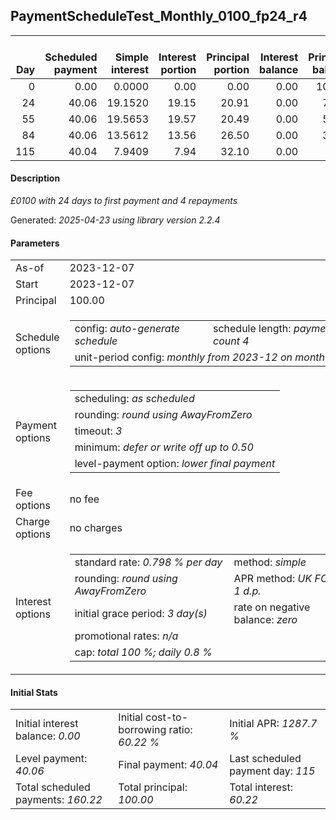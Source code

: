 <h2>PaymentScheduleTest_Monthly_0100_fp24_r4</h2>
<table>
    <thead style="vertical-align: bottom;">
        <th style="text-align: right;">Day</th>
        <th style="text-align: right;">Scheduled payment</th>
        <th style="text-align: right;">Simple interest</th>
        <th style="text-align: right;">Interest portion</th>
        <th style="text-align: right;">Principal portion</th>
        <th style="text-align: right;">Interest balance</th>
        <th style="text-align: right;">Principal balance</th>
        <th style="text-align: right;">Total simple interest</th>
        <th style="text-align: right;">Total interest</th>
        <th style="text-align: right;">Total principal</th>
    </thead>
    <tr style="text-align: right;">
        <td class="ci00">0</td>
        <td class="ci01" style="white-space: nowrap;">0.00</td>
        <td class="ci02">0.0000</td>
        <td class="ci03">0.00</td>
        <td class="ci04">0.00</td>
        <td class="ci05">0.00</td>
        <td class="ci06">100.00</td>
        <td class="ci07">0.0000</td>
        <td class="ci08">0.00</td>
        <td class="ci09">0.00</td>
    </tr>
    <tr style="text-align: right;">
        <td class="ci00">24</td>
        <td class="ci01" style="white-space: nowrap;">40.06</td>
        <td class="ci02">19.1520</td>
        <td class="ci03">19.15</td>
        <td class="ci04">20.91</td>
        <td class="ci05">0.00</td>
        <td class="ci06">79.09</td>
        <td class="ci07">19.1520</td>
        <td class="ci08">19.15</td>
        <td class="ci09">20.91</td>
    </tr>
    <tr style="text-align: right;">
        <td class="ci00">55</td>
        <td class="ci01" style="white-space: nowrap;">40.06</td>
        <td class="ci02">19.5653</td>
        <td class="ci03">19.57</td>
        <td class="ci04">20.49</td>
        <td class="ci05">0.00</td>
        <td class="ci06">58.60</td>
        <td class="ci07">38.7173</td>
        <td class="ci08">38.72</td>
        <td class="ci09">41.40</td>
    </tr>
    <tr style="text-align: right;">
        <td class="ci00">84</td>
        <td class="ci01" style="white-space: nowrap;">40.06</td>
        <td class="ci02">13.5612</td>
        <td class="ci03">13.56</td>
        <td class="ci04">26.50</td>
        <td class="ci05">0.00</td>
        <td class="ci06">32.10</td>
        <td class="ci07">52.2785</td>
        <td class="ci08">52.28</td>
        <td class="ci09">67.90</td>
    </tr>
    <tr style="text-align: right;">
        <td class="ci00">115</td>
        <td class="ci01" style="white-space: nowrap;">40.04</td>
        <td class="ci02">7.9409</td>
        <td class="ci03">7.94</td>
        <td class="ci04">32.10</td>
        <td class="ci05">0.00</td>
        <td class="ci06">0.00</td>
        <td class="ci07">60.2194</td>
        <td class="ci08">60.22</td>
        <td class="ci09">100.00</td>
    </tr>
</table>
<h4>Description</h4>
<p><i>£0100 with 24 days to first payment and 4 repayments</i></p>
<p>Generated: <i>2025-04-23 using library version 2.2.4</i></p>
<h4>Parameters</h4>
<table>
    <tr>
        <td>As-of</td>
        <td>2023-12-07</td>
    </tr>
    <tr>
        <td>Start</td>
        <td>2023-12-07</td>
    </tr>
    <tr>
        <td>Principal</td>
        <td>100.00</td>
    </tr>
    <tr>
        <td>Schedule options</td>
        <td>
            <table>
                <tr>
                    <td>config: <i>auto-generate schedule</i></td>
                    <td>schedule length: <i><i>payment count</i> 4</i></td>
                </tr>
                <tr>
                    <td colspan="2" style="white-space: nowrap;">unit-period config: <i>monthly from 2023-12 on month-end</i></td>
                </tr>
            </table>
        </td>
    </tr>
    <tr>
        <td>Payment options</td>
        <td>
            <table>
                <tr>
                    <td>scheduling: <i>as scheduled</i></td>
                </tr>
                <tr>
                    <td>rounding: <i>round using AwayFromZero</i></td>
                </tr>
                <tr>
                    <td>timeout: <i>3</i></td>
                </tr>
                <tr>
                    <td>minimum: <i>defer&nbsp;or&nbsp;write&nbsp;off&nbsp;up&nbsp;to&nbsp;0.50</i></td>
                </tr>
                <tr>
                    <td>level-payment option: <i>lower&nbsp;final&nbsp;payment</i></td>
                </tr>
            </table>
        </td>
    </tr>
    <tr>
        <td>Fee options</td>
        <td>no fee
        </td>
    </tr>
    <tr>
        <td>Charge options</td>
        <td>no charges
        </td>
    </tr>
    <tr>
        <td>Interest options</td>
        <td>
            <table>
                <tr>
                    <td>standard rate: <i>0.798 % per day</i></td>
                    <td>method: <i>simple</i></td>
                </tr>
                <tr>
                    <td>rounding: <i>round using AwayFromZero</i></td>
                    <td>APR method: <i>UK FCA to 1 d.p.</i></td>
                </tr>
                <tr>
                    <td>initial grace period: <i>3 day(s)</i></td>
                    <td>rate on negative balance: <i>zero</i></td>
                </tr>
                <tr>
                    <td colspan="2">promotional rates: <i><i>n/a</i></i></td>
                </tr>
                <tr>
                    <td colspan="2">cap: <i>total 100 %; daily 0.8 %</td>
                </tr>
            </table>
        </td>
    </tr>
</table>
<h4>Initial Stats</h4>
<table>
    <tr>
        <td>Initial interest balance: <i>0.00</i></td>
        <td>Initial cost-to-borrowing ratio: <i>60.22 %</i></td>
        <td>Initial APR: <i>1287.7 %</i></td>
    </tr>
    <tr>
        <td>Level payment: <i>40.06</i></td>
        <td>Final payment: <i>40.04</i></td>
        <td>Last scheduled payment day: <i>115</i></td>
    </tr>
    <tr>
        <td>Total scheduled payments: <i>160.22</i></td>
        <td>Total principal: <i>100.00</i></td>
        <td>Total interest: <i>60.22</i></td>
    </tr>
</table>
